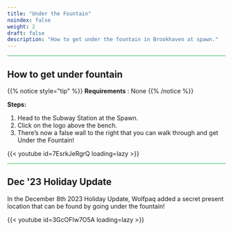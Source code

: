 ```yaml
---
title: "Under the Fountain"
noindex: false
weight: 2
draft: false
description: "How to get under the fountain in Brookhaven at spawn."
---
```



<hr style="background-color: #28b44c" size=8>

## How to get under fountain
{{% notice style="tip" %}}
**Requirements** : None
{{% /notice %}}

**Steps:**
1. Head to the Subway Station at the Spawn.
1. Click on the logo above the bench.
1. There’s now a false wall to the right that you can walk through and get Under the Fountain!

{{< youtube id=7EsrkJeRgrQ loading=lazy >}}

<hr style="background-color: #28b44c" size=8>

## Dec '23 Holiday Update

In the December 8th 2023 Holiday Update, Wolfpaq added a secret present location that can be found by going under the fountain!

{{< youtube id=3GcOFIw7O5A loading=lazy >}}